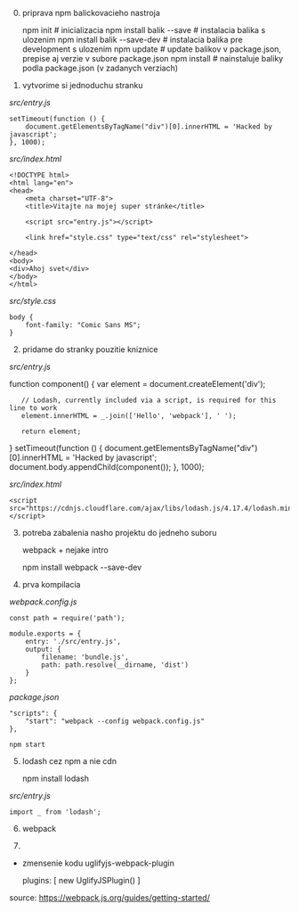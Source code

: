 0. priprava npm balickovacieho nastroja

    npm init # inicializacia
    npm install balik --save # instalacia balika s ulozenim
    npm install balik --save-dev # instalacia balika pre development s ulozenim
    npm update # update balikov v package.json, prepise aj verzie v subore package.json
    npm install # nainstaluje baliky podla package.json (v zadanych verziach)

1. vytvorime si jednoduchu stranku

*src/entry.js*

    setTimeout(function () {
        document.getElementsByTagName("div")[0].innerHTML = 'Hacked by javascript';
    }, 1000);

*src/index.html*

    <!DOCTYPE html>
    <html lang="en">
    <head>
        <meta charset="UTF-8">
        <title>Vitajte na mojej super stránke</title>

        <script src="entry.js"></script>

        <link href="style.css" type="text/css" rel="stylesheet">

    </head>
    <body>
    <div>Ahoj svet</div>
    </body>
    </html>

*src/style.css*

    body {
        font-family: "Comic Sans MS";
    }

2. pridame do stranky pouzitie kniznice

*src/entry.js*

   function component() {
       var element = document.createElement('div');

       // Lodash, currently included via a script, is required for this line to work
       element.innerHTML = _.join(['Hello', 'webpack'], ' ');

       return element;
   }
   setTimeout(function () {
       document.getElementsByTagName("div")[0].innerHTML = 'Hacked by javascript';
       document.body.appendChild(component());
   }, 1000);

*src/index.html*

    <script src="https://cdnjs.cloudflare.com/ajax/libs/lodash.js/4.17.4/lodash.min.js"></script>

3. potreba zabalenia nasho projektu do jedneho suboru

    webpack + nejake intro

    npm install webpack --save-dev

4. prva kompilacia

*webpack.config.js*

    const path = require('path');

    module.exports = {
        entry: './src/entry.js',
        output: {
            filename: 'bundle.js',
            path: path.resolve(__dirname, 'dist')
        }
    };

*package.json*

    "scripts": {
        "start": "webpack --config webpack.config.js"
    },

    npm start

5. lodash cez npm a nie cdn

    npm install lodash

*src/entry.js*

    import _ from 'lodash';

6. webpack

7.
* zmensenie kodu uglifyjs-webpack-plugin

    plugins: [
        new UglifyJSPlugin()
      ]

source: https://webpack.js.org/guides/getting-started/